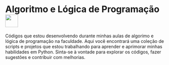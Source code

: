 # Algoritmo e Lógica de Programação <img src="https://github.com/CodeDark2168/Python/assets/116005183/a60514b1-1ee7-4736-ae06-a3f260b5f05b" width="40px">

Códigos que estou desenvolvendo durante minhas aulas de algorimo e lógica de programação na faculdade. Aqui você encontrará uma coleção de scripts e projetos que estou trabalhando para aprender e aprimorar minhas habilidades em Python. Sinta-se à vontade para explorar os códigos, fazer sugestões e contribuir com melhorias.

